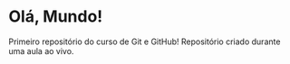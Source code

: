 # Olá, Mundo!
 Primeiro repositório do curso de Git e GitHub!
 Repositório criado durante uma aula ao vivo.
